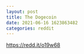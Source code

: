 ```yaml
--- 
layout: post 
title: The Dogecoin 
date: 2021-06-16 1623863482 
categories: reddit 
--- 
```

https://redd.it/o19w68